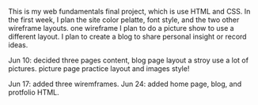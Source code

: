 This is my web fundamentals final project, which is use HTML and CSS.
In the first week, I plan the site color pelatte, font style, and the two other wireframe layouts.
one wireframe I plan to do a picture show to use a different layout.
I plan to create a blog to share personal insight or record ideas.

Jun 10: decided three pages content, blog page layout a stroy use a lot of pictures. picture page practice layout and images style! 

Jun 17: added three wiremframes.
Jun 24: added home page, blog, and protfolio HTML.

